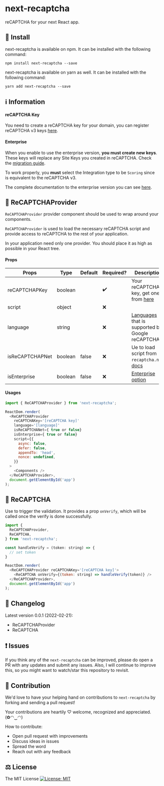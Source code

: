 # next-recaptcha

reCAPTCHA for your next React app.

## 🔧 Install

next-recaptcha is available on npm. It can be installed with the following command:

```
npm install next-recaptcha --save
```

next-recaptcha is available on yarn as well. It can be installed with the following command:

```
yarn add next-recaptcha --save
```

## ℹ️ Information

#### reCAPTCHA Key

You need to create a reCAPTCHA key for your domain, you can register reCAPTCHA v3 keys [here](https://g.co/recaptcha/v3).

#### Enterprise

When you enable to use the enterprise version, **you must create new keys**. These keys will replace any Site Keys you created in reCAPTCHA. Check the [migration guide](https://cloud.google.com/recaptcha-enterprise/docs/migrate-recaptcha).

To work properly, you **must** select the Integration type to be `Scoring` since is equivalent to the reCAPTCHA v3.

The complete documentation to the enterprise version you can see [here](https://cloud.google.com/recaptcha-enterprise/docs/quickstart).

## 📖 ReCAPTCHAProvider

`ReCAPTCHAProvider` provider component should be used to wrap around your components.

`ReCAPTCHAProvider` is used to load the necessary reCAPTCHA script and provide access to reCAPTCHA to the rest of your application.

In your application need only one provider. You should place it as high as possible in your React tree.

#### Props

| **Props** | **Type** | **Default** | **Required?** | **Description** |
| --------- | -------- | ----------- | ------------- | -------- |
| reCAPTCHAPKey | boolean |  | ✔️ | Your reCAPTCHA key, get one from [here](https://www.google.com/recaptcha/about) |
| script | object |  | ❌ |  |
| language | string |  | ❌ | [Languages](https://developers.google.com/recaptcha/docs/language) that is supported by Google reCAPTCHAP. |
| isReCAPTCHAPNet | boolean | false | ❌ | Ue to load script from `recaptcha.net`. [docs](https://developers.google.com/recaptcha/docs/faq#can-i-use-recaptcha-globally) |
| isEnterprise | boolean | false | ❌ | [Enterprise option](#enterprise) |

#### Usages

```javascript
import { ReCAPTCHAProvider } from 'next-recaptcha';

ReactDom.render(
  <ReCAPTCHAProvider
    reCAPTCHAKey='[reCAPTCHA key]'
    language='[language]'
    isReCAPTCHANet={ true or false}
    isEnterprise={ true or false}
    script={{
      async: false,
      defer: false,
      appendTo: 'head',
      nonce: undefined,
    }}
  >
    <Components />
  </ReCAPTCHAProvider>,
  document.getElementById('app')
);
```

## 🎀 ReCAPTCHA

Use to trigger the validation. It provides a prop `onVerify`, which will be called once the verify is done successfully.

```javascript
import {
  ReCAPTCHAProvider,
  ReCAPTCHA,
} from 'next-recaptcha';

const handleVerify = (token: string) => {
  // set token
}

ReactDom.render(
  <ReCAPTCHAProvider reCAPTCHAKey='[reCAPTCHA key]'>
    <ReCAPTCHA onVerify={(token: string) => handleVerify(token)} />
  </ReCAPTCHAProvider>,
  document.getElementById('app')
);
```

## 📜 Changelog

Latest version 0.0.1 (2022-02-21):

  * ReCAPTCHAProvider
  * ReCAPTCHA

## ❗ Issues

If you think any of the `next-recaptcha` can be improved, please do open a PR with any updates and submit any issues. Also, I will continue to improve this, so you might want to watch/star this repository to revisit.

## 🌟 Contribution

We'd love to have your helping hand on contributions to `next-recaptcha` by forking and sending a pull request!

Your contributions are heartily ♡ welcome, recognized and appreciated. (✿◠‿◠)

How to contribute:

- Open pull request with improvements
- Discuss ideas in issues
- Spread the word
- Reach out with any feedback

## ⚖️ License

The MIT License [![License: MIT](https://img.shields.io/badge/License-MIT-yellow.svg)](https://opensource.org/licenses/MIT)
